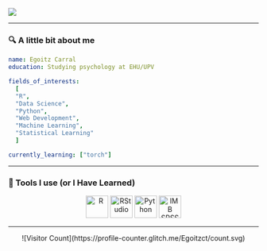 ![](https://capsule-render.vercel.app/api?text=Hello!&animation=fadeIn&type=waving&color=auto&height=100)

---

### 🔍 A little bit about me

```yaml
name: Egoitz Carral
education: Studying psychology at EHU/UPV

fields_of_interests:
  [
  "R",
  "Data Science",
  "Python",
  "Web Development",
  "Machine Learning",
  "Statistical Learning"
  ]

currently_learning: ["torch"]
```

---

### 📡 Tools I use (or I Have Learned)

<p align="center">
<img
src="https://cdn.jsdelivr.net/gh/devicons/devicon/icons/r/r-original.svg" alt="R" width="45" height="45"/>
<img
src="https://cdn.jsdelivr.net/gh/devicons/devicon/icons/rstudio/rstudio-original.svg" alt="RStudio" width="45" height="45"/>
<img
src="https://cdn.jsdelivr.net/gh/devicons/devicon/icons/python/python-plain.svg" alt="Python" width="45" height="45"/>
<img
src="https://cdn.jsdelivr.net/gh/devicons/devicon/icons/spss/spss-original.svg" alt="IMB SPSS" width="45" height="45"/>
</p>

---

<div align="center"> ![Visitor Count](https://profile-counter.glitch.me/Egoitzct/count.svg) </div>
